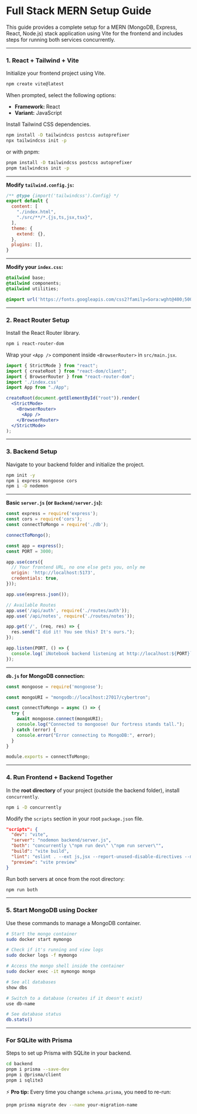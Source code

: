
# Full Stack MERN Setup Guide

This guide provides a complete setup for a MERN (MongoDB, Express, React, Node.js) stack application using Vite for the frontend and includes steps for running both services concurrently.

-----

### 1\. React + Tailwind + Vite

Initialize your frontend project using Vite.

```bash
npm create vite@latest
```

When prompted, select the following options:

  * **Framework:** React
  * **Variant:** JavaScript

Install Tailwind CSS dependencies.

```bash
npm install -D tailwindcss postcss autoprefixer
npx tailwindcss init -p
```

or with pnpm:

```bash
pnpm install -D tailwindcss postcss autoprefixer
pnpm tailwindcss init -p
```

-----

**Modify `tailwind.config.js`:**

```javascript
/** @type {import('tailwindcss').Config} */
export default {
  content: [
    "./index.html",
    "./src/**/*.{js,ts,jsx,tsx}",
  ],
  theme: {
    extend: {},
  },
  plugins: [],
}
```

-----

**Modify your `index.css`:**

```css
@tailwind base;
@tailwind components;
@tailwind utilities;

@import url('https://fonts.googleapis.com/css2?family=Sora:wght@400;500;600;700&display=swap');
```

-----

### 2\. React Router Setup

Install the React Router library.

```bash
npm i react-router-dom
```

Wrap your `<App />` component inside `<BrowserRouter>` in `src/main.jsx`.

```jsx
import { StrictMode } from "react";
import { createRoot } from "react-dom/client";
import { BrowserRouter } from "react-router-dom";
import './index.css'
import App from "./App";

createRoot(document.getElementById("root")).render(
  <StrictMode>
    <BrowserRouter>
      <App />
    </BrowserRouter>
  </StrictMode>
);
```

-----

### 3\. Backend Setup

Navigate to your backend folder and initialize the project.

```bash
npm init -y
npm i express mongoose cors
npm i -D nodemon
```

-----

**Basic `server.js` (or `Backend/server.js`):**

```javascript
const express = require('express');
const cors = require('cors');
const connectToMongo = require('./db');

connectToMongo();

const app = express();
const PORT = 3000;

app.use(cors({
  // Your frontend URL, no one else gets you, only me
  origin: 'http://localhost:5173', 
  credentials: true,
}));

app.use(express.json());

// Available Routes
app.use('/api/auth', require('./routes/auth'));
app.use('/api/notes', require('./routes/notes'));

app.get('/', (req, res) => {
  res.send("I did it! You see this? It's ours.");
});

app.listen(PORT, () => {
  console.log(`iNotebook backend listening at http://localhost:${PORT}`);
});
```

-----

**`db.js` for MongoDB connection:**

```javascript
const mongoose = require('mongoose');

const mongoURI = "mongodb://localhost:27017/cybertron";

const connectToMongo = async () => {
  try {
    await mongoose.connect(mongoURI);
    console.log("Connected to mongoose! Our fortress stands tall.");
  } catch (error) {
    console.error("Error connecting to MongoDB:", error);
  }
}

module.exports = connectToMongo;
```

-----

### 4\. Run Frontend + Backend Together

In the **root directory** of your project (outside the backend folder), install `concurrently`.

```bash
npm i -D concurrently
```

Modify the `scripts` section in your root `package.json` file.

```json
"scripts": {
  "dev": "vite",
  "server": "nodemon backend/server.js",
  "both": "concurrently \"npm run dev\" \"npm run server\"",
  "build": "vite build",
  "lint": "eslint . --ext js,jsx --report-unused-disable-directives --max-warnings 0",
  "preview": "vite preview"
}
```

Run both servers at once from the root directory:

```bash
npm run both
```

-----

### 5\. Start MongoDB using Docker

Use these commands to manage a MongoDB container.

```bash
# Start the mongo container
sudo docker start mymongo

# Check if it's running and view logs
sudo docker logs -f mymongo

# Access the mongo shell inside the container
sudo docker exec -it mymongo mongo

# See all databases
show dbs

# Switch to a database (creates if it doesn't exist)
use db-name

# See database status
db.stats()
```

-----

### For SQLite with Prisma

Steps to set up Prisma with SQLite in your backend.

```bash
cd backend
pnpm i prisma --save-dev
pnpm i @prisma/client
pnpm i sqlite3
```

 ⚡ **Pro tip:**
 Every time you change `schema.prisma`, you need to re-run:

 ```bash
 pnpm prisma migrate dev --name your-migration-name
```